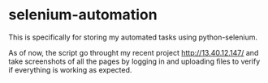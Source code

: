 # selenium-automation

This is specifically for storing my automated tasks using python-selenium.

As of now, the script go throught my recent project http://13.40.12.147/ and take screenshots of all the pages by logging in and uploading files 
to verify if everything is working as expected.
